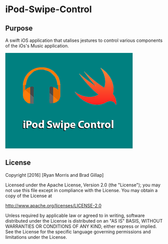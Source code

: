 # iPod-Swipe-Control

## Purpose

A swift iOS application that utalises jestures to control various components of the iOs's Music application.

![AutoXOA Install Menu](https://raw.githubusercontent.com/hackmods/iPod-Swipe-Control/master/images/iPod-Swipe-Control.png)
## License
Copyright [2016] [Ryan Morris and Brad Gillap]

Licensed under the Apache License, Version 2.0 (the "License");
 you may not use this file except in compliance with the License.
You may obtain a copy of the License at

 http://www.apache.org/licenses/LICENSE-2.0

 Unless required by applicable law or agreed to in writing, software
 distributed under the License is distributed on an "AS IS" BASIS,
WITHOUT WARRANTIES OR CONDITIONS OF ANY KIND, either express or implied.
See the License for the specific language governing permissions and
 limitations under the License.
